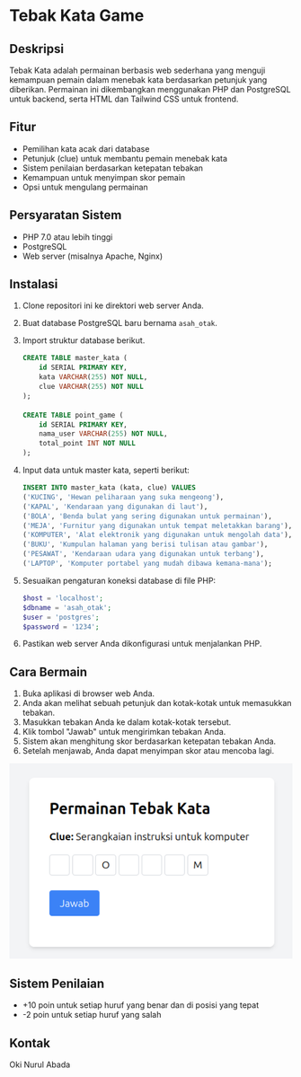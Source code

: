 # Tebak Kata Game

## Deskripsi

Tebak Kata adalah permainan berbasis web sederhana yang menguji kemampuan pemain dalam menebak kata berdasarkan petunjuk yang diberikan. Permainan ini dikembangkan menggunakan PHP dan PostgreSQL untuk backend, serta HTML dan Tailwind CSS untuk frontend.

## Fitur

- Pemilihan kata acak dari database
- Petunjuk (clue) untuk membantu pemain menebak kata
- Sistem penilaian berdasarkan ketepatan tebakan
- Kemampuan untuk menyimpan skor pemain
- Opsi untuk mengulang permainan

## Persyaratan Sistem

- PHP 7.0 atau lebih tinggi
- PostgreSQL
- Web server (misalnya Apache, Nginx)

## Instalasi

1. Clone repositori ini ke direktori web server Anda.
2. Buat database PostgreSQL baru bernama `asah_otak`.
3. Import struktur database berikut.

   ```sql
   CREATE TABLE master_kata (
       id SERIAL PRIMARY KEY,
       kata VARCHAR(255) NOT NULL,
       clue VARCHAR(255) NOT NULL
   );

   CREATE TABLE point_game (
       id SERIAL PRIMARY KEY,
       nama_user VARCHAR(255) NOT NULL,
       total_point INT NOT NULL
   );

   ```

4. Input data untuk master kata, seperti berikut:
   ```sql
   INSERT INTO master_kata (kata, clue) VALUES
   ('KUCING', 'Hewan peliharaan yang suka mengeong'),
   ('KAPAL', 'Kendaraan yang digunakan di laut'),
   ('BOLA', 'Benda bulat yang sering digunakan untuk permainan'),
   ('MEJA', 'Furnitur yang digunakan untuk tempat meletakkan barang'),
   ('KOMPUTER', 'Alat elektronik yang digunakan untuk mengolah data'),
   ('BUKU', 'Kumpulan halaman yang berisi tulisan atau gambar'),
   ('PESAWAT', 'Kendaraan udara yang digunakan untuk terbang'),
   ('LAPTOP', 'Komputer portabel yang mudah dibawa kemana-mana');
   ```
5. Sesuaikan pengaturan koneksi database di file PHP:
   ```php
   $host = 'localhost';
   $dbname = 'asah_otak';
   $user = 'postgres';
   $password = '1234';
   ```
6. Pastikan web server Anda dikonfigurasi untuk menjalankan PHP.

## Cara Bermain

1. Buka aplikasi di browser web Anda.
2. Anda akan melihat sebuah petunjuk dan kotak-kotak untuk memasukkan tebakan.
3. Masukkan tebakan Anda ke dalam kotak-kotak tersebut.
4. Klik tombol "Jawab" untuk mengirimkan tebakan Anda.
5. Sistem akan menghitung skor berdasarkan ketepatan tebakan Anda.
6. Setelah menjawab, Anda dapat menyimpan skor atau mencoba lagi.

![alt text](image.png)

## Sistem Penilaian

- +10 poin untuk setiap huruf yang benar dan di posisi yang tepat
- -2 poin untuk setiap huruf yang salah

## Kontak

Oki Nurul Abada
